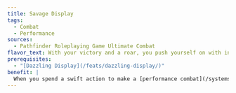 ```yaml
---
title: Savage Display
tags:
  - Combat
  - Performance
sources:
  - Pathfinder Roleplaying Game Ultimate Combat
flavor_text: With your victory and a roar, you push yourself on with increased savagery.
prerequisites:
  - "[Dazzling Display](/feats/dazzling-display/)"
benefit: |
  When you spend a swift action to make a [performance combat](/systems/performance-combat/) check, you gain a +2 bonus on your [performance combat](/systems/performance-combat/) check and gain a +1d6 bonus on damage rolls until the end of your next turn. This extra damage is not precision damage.
---
```


